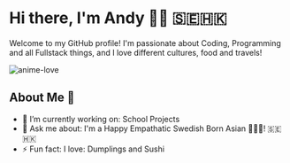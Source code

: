 # Hi there, I'm Andy 👋😍 🇸🇪🇭🇰

Welcome to my GitHub profile! 
I'm passionate about Coding, Programming and all Fullstack things, and I love different cultures, food and travels!

![anime-love](https://github.com/user-attachments/assets/ad04a880-5850-463a-bb34-ec0e4b31f3ee)


## About Me 🥰
- 🔭 I’m currently working on: School Projects
- 💬 Ask me about: I'm a Happy Empathatic Swedish Born Asian 🙆🏻‍♂️! 🇸🇪🇭🇰
- ⚡ Fun fact: I love: Dumplings and Sushi 


